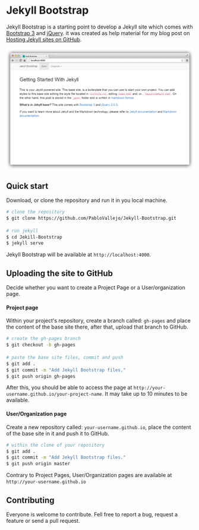 Jekyll Bootstrap
===========

Jekyll Bootstrap is a starting point to develop a Jekyll site which comes with [Bootstrap 3](http://getbootstrap.com) and [jQuery](http://jquery.com). it was created as help material for my blog post on [Hosting Jekyll sites on GitHub](http://pablovallejo.me/hosting-your-site-in-github-using-jekyll/).


![Alt text](/images/jekyll-bootstrap.png)


## Quick start

Download, or clone the repository and run it in you local machine.

```bash
# clone the repository
$ git clone https://github.com/PabloVallejo/Jekyll-Bootstrap.git

# run jekyll
$ cd Jekill-Bootstrap
$ jekyll serve

```

Jekyll Bootstrap will be available at `http://localhost:4000`.

## Uploading the site to GitHub
Decide whether you want to create a Project Page or a User/organization page.

#### Project page

Within your project's repository, create a branch called: `gh-pages` and place the content
of the base site there, after that, upload that branch to GitHub.


```bash
# create the gh-pages branch
$ git checkout -b gh-pages

# paste the base site files, commit and push
$ git add .
$ git commit -m "Add Jekyll Bootstrap files."
$ git push origin gh-pages
```
After this, you should be able to access the page at `http://your-username.github.io/your-project-name`. It may take up to 10 minutes to be available.

#### User/Organization page

Create a new repository called: `your-username.github.io`, place the content of the base site
in it and push it to GitHub.

```bash
# within the clone of your repository
$ git add .
$ git commit -m "Add Jekyll Bootstrap files."
$ git push origin master
```
Contrary to Project Pages, User/Organization pages are available at `http://your-username.github.io`


## Contributing

Everyone is welcome to contribute. Fell free to report a bug, request a feature or send a pull
request.
